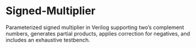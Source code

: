 # Signed-Multiplier
Parameterized signed multiplier in Verilog supporting two’s complement numbers, generates partial products, applies correction for negatives, and includes an exhaustive testbench.
